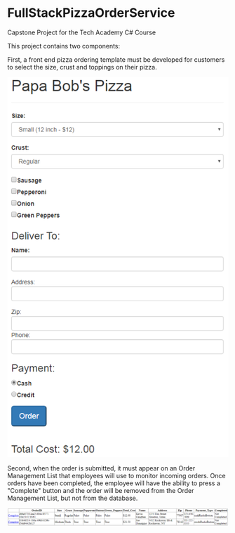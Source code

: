 # FullStackPizzaOrderService
Capstone Project for the Tech Academy C# Course

This project contains two components:

First, a front end pizza ordering template must be developed for customers to select the size, crust and toppings on their pizza.

![alt text](https://github.com/kgaughan1/C_Sharp/blob/master/Showcase_Projects/FullStackPizzaOrderWebsite/pics/PizzaOrderTemplate.PNG?raw=true)


Second, when the order is submitted, it must appear on an Order Management List that employees will use to monitor incoming orders.  Once orders have been completed, the employee will have the ability to press a "Complete" button and the order will be removed from the Order Management List, but not from the database.

![alt text](https://github.com/kgaughan1/C_Sharp/blob/master/Showcase_Projects/FullStackPizzaOrderWebsite/pics/EmployeePage.PNG?raw=true)



